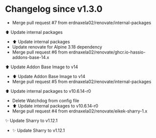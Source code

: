 # Changelog since v1.3.0
- Merge pull request #7 from erdnaxela02/renovate/internal-packages

⬆️ Update internal packages 
- ⬆️ Update internal packages 
- Update renovate for Alpine 3.18 dependency 
- Merge pull request #6 from erdnaxela02/renovate/ghcr.io-hassio-addons-base-14.x

⬆️ Update Addon Base Image to v14 
- ⬆️ Update Addon Base Image to v14 
- Merge pull request #5 from erdnaxela02/renovate/internal-packages

⬆️ Update internal packages to v10.6.14-r0 
- Delete Watchdog from config file 
- ⬆️ Update internal packages to v10.6.14-r0 
- Merge pull request #4 from erdnaxela02/renovate/eikek-sharry-1.x

✨ Update Sharry to v1.12.1 
- ✨ Update Sharry to v1.12.1 

